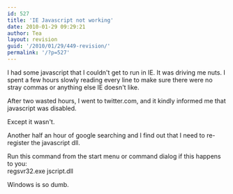 ```yaml
---
id: 527
title: 'IE Javascript not working'
date: 2010-01-29 09:29:21
author: Tea
layout: revision
guid: '/2010/01/29/449-revision/'
permalink: '/?p=527'
---
```


I had some javascript that I couldn't get to run in IE. It was driving me nuts. I spent a few hours slowly reading every line to make sure there were no stray commas or anything else IE doesn't like.

After two wasted hours, I went to twitter.com, and it kindly informed me that javascript was disabled.

Except it wasn't.

Another half an hour of google searching and I find out that I need to re-register the javascript dll.

Run this command from the start menu or command dialog if this happens to you:  
regsvr32.exe jscript.dll

Windows is so dumb.